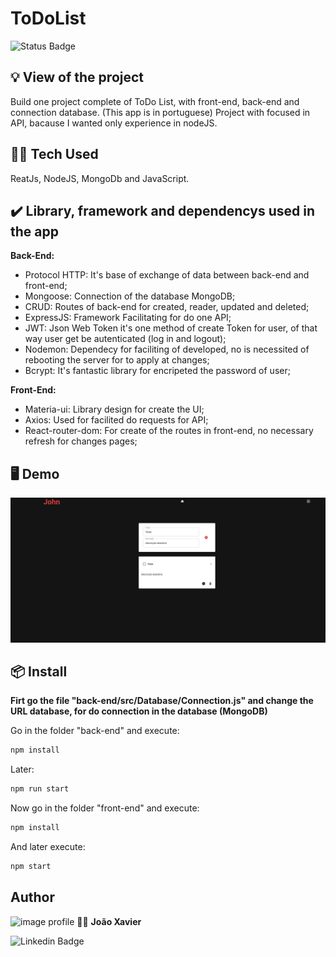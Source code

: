 # ToDoList

![Status Badge](http://img.shields.io/static/v1?label=STATUS&message=FINISHED&color=GREEN&style=for-the-badge)
 
## :bulb: View of the project
Build one project complete of ToDo List, with front-end, back-end and connection database. (This app is in portuguese)
Project with focused in API, bacause I wanted only experience in nodeJS.

## 👨‍💻 Tech Used
ReatJs, NodeJS, MongoDb and JavaScript.

## ✔️ Library, framework and dependencys used in the app

**Back-End:**

* Protocol HTTP: It's base of exchange of data between back-end and front-end;
* Mongoose: Connection of the database MongoDB;
* CRUD: Routes of back-end for created, reader, updated and deleted;
* ExpressJS: Framework Facilitating for do one API; 
* JWT: Json Web Token it's one method of create Token for user, of that way user get be autenticated (log in and logout);
* Nodemon: Dependecy for faciliting of developed, no is necessited of rebooting the server for to apply at changes;
* Bcrypt: It's fantastic library for encripeted the password of user;

**Front-End:**

* Materia-ui: Library design for create the UI;
* Axios: Used for facilited do requests for API;
* React-router-dom: For create of the routes in front-end, no necessary refresh for changes pages;

## 🖥 Demo

<img src="https://github.com/JoaoXavier210102/ToDoList/blob/main/homePage.png?raw=true" alt="Log Out Page"/>

## 📦 Install

**Firt go the file "back-end/src/Database/Connection.js" and change the URL database, for do connection in the database (MongoDB)**

Go in the folder "back-end" and execute:
```bash
npm install
```
Later:
```bash
npm run start
```
Now go in the folder "front-end" and execute:
```bash
npm install
```
And later execute:
```bash
npm start
```

## Author
<img src="https://avatars.githubusercontent.com/u/81498473?s=400&u=c1b50d13d84a173a1d13fd442357d116571f85cf&v=4" width="100px;" alt="image profile"/>
👨‍💻 <strong>João Xavier</strong> 

![Linkedin Badge](https://img.shields.io/badge/-JoãoXavier-blue?style=flat-square&logo=Linkedin&logoColor=white&link=https://www.linkedin.com/in/jo%C3%A3o-xavier210102/)
